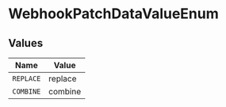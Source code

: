 # WebhookPatchDataValueEnum


## Values

| Name      | Value     |
| --------- | --------- |
| `REPLACE` | replace   |
| `COMBINE` | combine   |